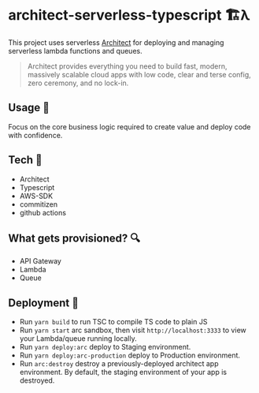 # architect-serverless-typescript 🏗λ

This project uses serverless [Architect](https://arc.codes/) for deploying and managing serverless lambda functions and queues. 

> Architect provides everything you need to build fast, modern, massively scalable cloud apps with low code, clear and terse config, zero ceremony, and no lock-in.

## Usage 🔬

Focus on the core business logic required to create value and deploy code with confidence. 

## Tech 🧰

- Architect
- Typescript
- AWS-SDK
- commitizen
- github actions

## What gets provisioned? 🔍

- API Gateway
- Lambda
- Queue

## Deployment 🚀

- Run `yarn build` to run TSC to compile TS code to plain JS
- Run `yarn start` arc sandbox, then visit `http://localhost:3333` to view your Lambda/queue running locally.
- Run `yarn deploy:arc` deploy to Staging environment.
- Run `yarn deploy:arc-production` deploy to Production environment.
- Run `arc:destroy` destroy a previously-deployed architect app environment. By default, the staging environment of your app is destroyed.
